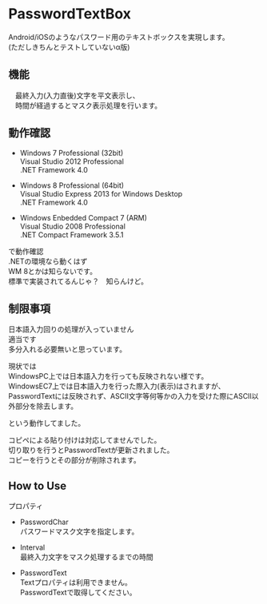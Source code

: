 PasswordTextBox  
============

Android/iOSのようなパスワード用のテキストボックスを実現します。  
(ただしきちんとテストしていないα版)  


## 機能
　最終入力(入力直後)文字を平文表示し、  
　時間が経過するとマスク表示処理を行います。  


## 動作確認
* Windows 7 Professional (32bit)  
  Visual Studio 2012 Professional  
  .NET Framework 4.0  

* Windows 8 Professional (64bit)  
  Visual Studio Express 2013 for Windows Desktop  
  .NET Framework 4.0  

* Windows Enbedded Compact 7 (ARM)  
  Visual Studio 2008 Professional  
  .NET Compact Framework 3.5.1  

で動作確認  
.NETの環境なら動くはず  
WM 8とかは知らないです。  
標準で実装されてるんじゃ？　知らんけど。  

## 制限事項
日本語入力回りの処理が入っていません  
適当です  
多分入れる必要無いと思っています。  

現状では  
WindowsPC上では日本語入力を行っても反映されない様です。  
WindowsEC7上では日本語入力を行った際入力(表示)はされますが、  
PasswordTextには反映されず、ASCII文字等何等かの入力を受けた際にASCII以外部分を除去します。  

という動作してました。  

コピペによる貼り付けは対応してませんでした。  
切り取りを行うとPasswordTextが更新されました。  
コピーを行うとその部分が削除されます。  

## How to Use
プロパティ  
* PasswordChar  
  パスワードマスク文字を指定します。

* Interval  
  最終入力文字をマスク処理するまでの時間  

* PasswordText  
  Textプロパティは利用できません。  
  PasswordTextで取得してください。  
